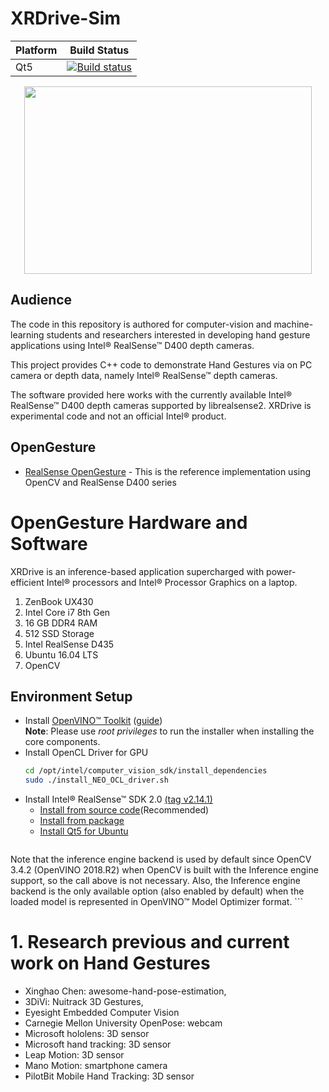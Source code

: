 # XRDrive-Sim
Platform | Build Status |
-------- | ------------ |
Qt5 | [![Build status](https://ci.appveyor.com/api/projects/status/swutsp1bjcc56q64/branch/master?svg=true)](https://ci.appveyor.com/project/ddiakopoulos/hand-tracking-samples/branch/master)

<p align="center">
  <img width="460" height="300" src="https://github.com/TebogoNakampe/XRDrive-Sim/blob/master/Code/hand.gif">
</p>

## Audience

The code in this repository is authored for computer-vision and machine-learning students and researchers interested in developing hand gesture applications using Intel® RealSense™ D400 depth cameras. 

This project provides C++ code to demonstrate Hand Gestures via on PC camera or depth data, namely Intel® RealSense™ depth cameras.

The software provided here works with the currently available Intel® RealSense™ D400 depth cameras supported by librealsense2. XRDrive is experimental code and not an official Intel® product.

## OpenGesture

* [RealSense OpenGesture](https://github.com/TebogoNakampe/OpenGesture/blob/master/src/main.cpp) - This is the reference implementation using OpenCV and RealSense D400 series


# OpenGesture Hardware and Software

XRDrive is an inference-based application supercharged with power-efficient Intel® processors and Intel® Processor Graphics on a laptop.

1. ZenBook UX430
2. Intel Core i7 8th Gen
3. 16 GB DDR4 RAM
4. 512 SSD Storage
5. Intel RealSense D435
6. Ubuntu 16.04 LTS
7. OpenCV

## Environment Setup
* Install [OpenVINO™ Toolkit](https://software.intel.com/en-us/openvino-toolkit) ([guide](https://software.intel.com/en-us/articles/OpenVINO-Install-Linux))<br>
    	**Note**: Please use  *root privileges* to run the installer when installing the core components.
* Install OpenCL Driver for GPU
	```bash
	cd /opt/intel/computer_vision_sdk/install_dependencies
	sudo ./install_NEO_OCL_driver.sh
	```
* Install Intel® RealSense™ SDK 2.0 [(tag v2.14.1)](https://github.com/IntelRealSense/librealsense/tree/v2.14.1)<br>
	* [Install from source code](https://github.com/IntelRealSense/librealsense/blob/v2.14.1/doc/installation.md)(Recommended)<br>
	* [Install from package](https://github.com/IntelRealSense/librealsense/blob/v2.14.1/doc/distribution_linux.md)<br>
  * [Install Qt5 for Ubuntu](https://wiki.qt.io/Install_Qt_5_on_Ubuntu)
	```

Note that the inference engine backend is used by default since OpenCV 3.4.2 (OpenVINO 2018.R2) when OpenCV is built with the Inference engine support, so the call above is not necessary. Also, the Inference engine backend is the only available option (also enabled by default) when the loaded model is represented in OpenVINO™ Model Optimizer format.
       ```


# 1. Research previous and current work on Hand Gestures

* Xinghao Chen: awesome-hand-pose-estimation,
* 3DiVi: Nuitrack 3D Gestures,
* Eyesight Embedded Computer Vision
* Carnegie Mellon University OpenPose: webcam
* Microsoft hololens: 3D sensor
* Microsoft hand tracking: 3D sensor
* Leap Motion: 3D sensor
* Mano Motion: smartphone camera
* PilotBit Mobile Hand Tracking: 3D sensor
